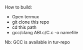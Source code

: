 How to build:
- Open termux
- git clone this repo
- cd this path
- gcc/clang ABI.c/C.c -o namefile

Nb: GCC is available in tur-repo
